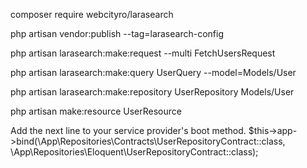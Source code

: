 composer require webcityro/larasearch

php artisan vendor:publish --tag=larasearch-config

php artisan larasearch:make:request --multi FetchUsersRequest

php artisan larasearch:make:query UserQuery --model=Models/User

php artisan larasearch:make:repository UserRepository Models/User

php artisan make:resource UserResource

Add the next line to your service provider's boot method.
$this->app->bind(\App\Repositories\Contracts\UserRepositoryContract::class, \App\Repositories\Eloquent\UserRepositoryContract::class);
